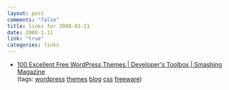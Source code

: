 ```yaml
--- 
layout: post
comments: "false"
title: links for 2008-01-11
date: 2008-1-11
link: "true"
categories: links
---
```

<ul class="delicious">
	<li>
		<div class="delicious-link"><a href="http://www.smashingmagazine.com/2008/01/08/100-excellent-free-high-quality-wordpress-themes/">100 Excellent Free WordPress Themes | Developer's Toolbox | Smashing Magazine</a></div>
		<div class="delicious-tags">(tags: <a href="http://del.icio.us/zanshin/wordpress">wordpress</a> <a href="http://del.icio.us/zanshin/themes">themes</a> <a href="http://del.icio.us/zanshin/blog">blog</a> <a href="http://del.icio.us/zanshin/css">css</a> <a href="http://del.icio.us/zanshin/freeware">freeware</a>)</div>
	</li>
</ul>
